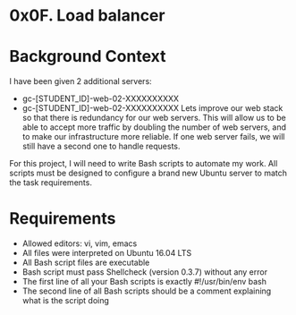 # 0x0F. Load balancer
# Background Context
I have been given 2 additional servers:
* gc-[STUDENT_ID]-web-02-XXXXXXXXXX
* gc-[STUDENT_ID]-web-02-XXXXXXXXXX
Lets improve our web stack so that there is redundancy for our web servers. This will allow us to be able to accept more traffic by doubling the number of web servers, and to make our infrastructure more reliable. If one web server fails, we will still have a second one to handle requests.

For this project, I will need to write Bash scripts to automate my work. All scripts must be designed to configure a brand new Ubuntu server to match the task requirements.
# Requirements
* Allowed editors: vi, vim, emacs
* All files were interpreted on Ubuntu 16.04 LTS
* All Bash script files are executable
* Bash script must pass Shellcheck (version 0.3.7) without any error
* The first line of all your Bash scripts is exactly #!/usr/bin/env bash
* The second line of all Bash scripts should be a comment explaining what is the script doing